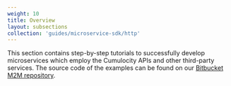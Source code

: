 ```yaml
---
weight: 10
title: Overview
layout: subsections
collection: 'guides/microservice-sdk/http'
---
```


This section contains step-by-step tutorials to successfully develop microservices which employ the Cumulocity APIs and other third-party services. The source code of the examples can be found on our [Bitbucket M2M repository](https://bitbucket.org/m2m/cumulocity-examples/src/default/microservices).

